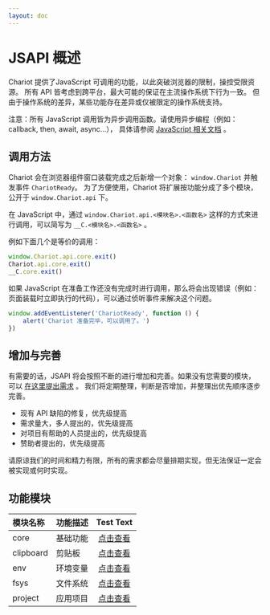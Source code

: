 ```yaml
---
layout: doc
---
```


# JSAPI 概述

Chariot 提供了JavaScript 可调用的功能，以此突破浏览器的限制，操控受限资源。
所有 API 皆考虑到跨平台，最大可能的保证在主流操作系统下行为一致。
但由于操作系统的差异，某些功能存在差异或仅被限定的操作系统支持。

注意：所有 JavaScript 调用皆为异步调用函数。请使用异步编程（例如：callback, then, await, async...），
具体请参阅 [JavaScript 相关文档](https://developer.mozilla.org/zh-CN/docs/Web/JavaScript) 。

## 调用方法

Chariot 会在浏览器组件窗口装载完成之后新增一个对象： `window.Chariot` 并触发事件 `ChariotReady`。
为了方便使用，Chariot 将扩展按功能分成了多个模块，公开于 `window.Chariot.api` 下。

在 JavaScript 中，通过 `window.Chariot.api.<模块名>.<函数名>` 这样的方式来进行调用，可以简写为 `__C.<模块名>.<函数名>` 。

例如下面几个是等价的调用：

```javascript
window.Chariot.api.core.exit()
Chariot.api.core.exit()
__C.core.exit()
```

如果 JavaScript 在准备工作还没有完成时进行调用，那么将会出现错误（例如：页面装载时立即执行的代码），可以通过侦听事件来解决这个问题。

```javascript
window.addEventListener('ChariotReady', function () {
    alert('Chariot 准备完毕，可以调用了。')
})
```

## 增加与完善

有需要的话，JSAPI
将会按照不断的进行增加和完善。如果没有您需要的模块，可以 [在这里提出需求](https://github.com/Chanix/ChariotDoc/issues) 。
我们将定期整理，判断是否增加，并整理出优先顺序逐步完善。

- 现有 API 缺陷的修复，优先级提高
- 需求量大，多人提出的，优先级提高
- 对项目有帮助的人员提出的，优先级提高
- 赞助者提出的，优先级提高

请原谅我们的时间和精力有限，所有的需求都会尽量排期实现，但无法保证一定会被实现或何时实现。

## 功能模块

| 模块名称      | 功能描述 |        Test Text        |
|:----------|:-----|:-----------------------:|
| core      | 基础功能 |   [点击查看](jsapi_core)    |
| clipboard | 剪贴板  | [点击查看](jsapi_clipboard) |
| env       | 环境变量 |    [点击查看](jsapi_env)    |
| fsys      | 文件系统 |   [点击查看](jsapi_fsys)    |
| project   | 应用项目 |  [点击查看](jsapi_project)  |

[//]: # (| mainwin   | 主窗口         |       [点击查看]&#40;404&#41;       |)

[//]: # (| memdb     | 内存数据库       |          点击查看           |)

[//]: # (| sqlite3   | sqlite3 数据库 |          点击查看           |)

